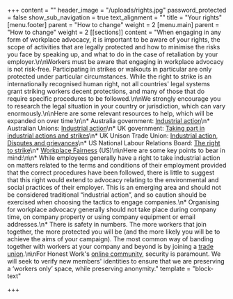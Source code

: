 +++
content = ""
header_image = "/uploads/rights.jpg"
password_protected = false
show_sub_navigation = true
text_alignment = ""
title = "Your rights"
[menu.footer]
parent = "How to change"
weight = 2
[menu.main]
parent = "How to change"
weight = 2
[[sections]]
content = "When engaging in any form of workplace advocacy, it is important to be aware of your rights, the scope of activities that are legally protected and how to minimise the risks you face by speaking up, and what to do in the case of retaliation by your employer.\n\nWorkers must be aware that engaging in workplace advocacy is not risk-free. Participating in strikes or walkouts in particular are only protected under particular circumstances. While the right to strike is an internationally recognised human right, not all countries' legal systems grant striking workers decent protections, and many of those that do require specific procedures to be followed.\n\nWe strongly encourage you to research the legal situation in your country or jurisdiction, which can vary enormously.\n\nHere are some relevant resources to help, which will be expanded on over time:\n\n* Australia government: [Industrial action](https://www.fairwork.gov.au/how-we-will-help/templates-and-guides/fact-sheets/rights-and-obligations/industrial-action)\n* Australian Unions: [Industrial action](https://www.australianunions.org.au/industrial_action_factsheet#:\\~:text=In%20Australia%20today%20industrial%20action,union%20and%20change%20the%20rules.)\n* UK government: [Taking part in industrial actions and strikes](https://www.gov.uk/industrial-action-strikes/your-employment-rights-during-industrial-action)\n* UK Unison Trade Union: [Industrial action, Disputes and grievances](https://www.unison.org.uk/get-help/knowledge/disputes-grievances/industrial-action/)\n* US National Labour Relations Board: [The right to strike](https://www.nlrb.gov/strikes)\n* [Workplace Fairness](https://www.workplacefairness.org/_blank) (US)\n\nHere are some key points to bear in mind:\n\n* While employees generally have a right to take industrial action on matters related to the terms and conditions of their employment provided that the correct procedures have been followed, there is little to suggest that this right would extend to advocacy relating to the environmental and social practices of their employer. This is an emerging area and should not be considered traditional “industrial action”, and so caution should be exercised when choosing the tactics to engage companies.\n* Organising for workplace advocacy generally should not take place during company time, on company property or using company equipment or email addresses.\n* There is safety in numbers. The more workers that join together, the more protected you will be (and the more likely you will be to achieve the aims of your campaign). The most common way of banding together with workers at your company and beyond is by joining a [trade union](https://honestwork.org/how-to-change/joining-a-trade-union/).\n\nFor Honest Work's [online community](https://honestwork.org/about/joining-the-community/), security is paramount. We will seek to verify new members' identities to ensure that we are preserving a ‘workers only’ space, while preserving anonymity."
template = "block-text"

+++
